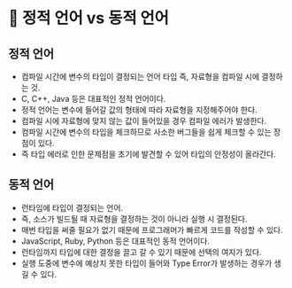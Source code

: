 # 🎪 정적 언어 vs 동적 언어
  

## 정적 언어  

- 컴파일 시간에 변수의 타입이 결정되는 언어 타입 즉, 자료형을 컴파일 시에 결정하는 것.
- C, C++, Java 등은 대표적인 정적 언어이다.
- 정적 언어는 변수에 들어갈 값의 형태에 따라 자료형을 지정해주어야 한다.
- 컴파일 시에 자료형에 맞지 않는 값이 들어있을 경우 컴파일 에러가 발생한다.
- 컴파일 시간에 변수의 타입을 체크하므로 사소한 버그들을 쉽게 체크할 수 있는 장점이 있다.
- 즉 타입 에러로 인한 문제점을 초기에 발견할 수 있어 타입의 안정성이 올라간다.
  

## 동적 언어  

- 런타임에 타입이 결정되는 언어.
- 즉, 소스가 빌드될 때 자료형을 결정하는 것이 아니라 실행 시 결정된다.
- 매번 타입을 써줄 필요가 없기 때문에 프로그래머가 빠르게 코드를 작성할 수 있다.
- JavaScript, Ruby, Python 등은 대표적인 동적 언어이다.
- 런타임까지 타입에 대한 결정을 끌고 갈 수 있기 때문에 선택의 여지가 있다.
- 실행 도중에 변수에 예상치 못한 타입이 들어와 Type Error가 발생하는 경우가 생길 수 있다.
